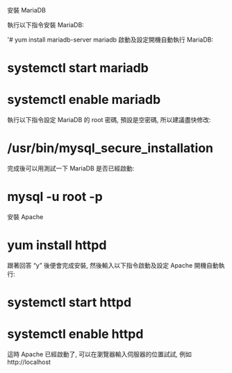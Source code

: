 安裝 MariaDB

執行以下指令安裝 MariaDB:

'# yum install mariadb-server mariadb
啟動及設定開機自動執行 MariaDB:

# systemctl start mariadb
# systemctl enable mariadb
執行以下指令設定 MariaDB 的 root 密碼, 預設是空密碼, 所以建議盡快修改:

# /usr/bin/mysql_secure_installation
完成後可以用測試一下 MariaDB 是否已經啟動:

# mysql -u root -p
安裝 Apache

# yum install httpd
跟著回答 “y” 後便會完成安裝, 然後輸入以下指令啟動及設定 Apache 開機自動執行:

# systemctl start httpd
# systemctl enable httpd
這時 Apache 已經啟動了, 可以在瀏覽器輸入伺服器的位置試試, 例如 http://localhost
